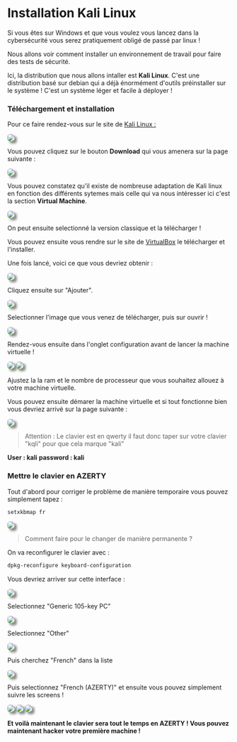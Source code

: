 # Installation Kali Linux

Si vous êtes sur Windows et que vous voulez vous lancez dans la cybersécurité vous serez pratiquement obligé de passé par linux !

Nous allons voir comment installer un environnement de travail pour faire des tests de sécurité.

Ici, la distribution que nous allons intaller est **Kali Linux**. C'est une distribution basé sur debian qui a déjà énormément d'outils préinstaller sur le système ! C'est un système léger et facile à déployer !

### Téléchargement et installation

Pour ce faire rendez-vous sur le site de [Kali Linux :](https://www.kali.org/)

<img src="images/telechargement2.png" style="border-radius:5px; box-shadow: 5px 5px 5px #888888;">

Vous pouvez cliquez sur le bouton **Download** qui vous amenera sur la page suivante :

<img src="images/telechargement3.png" style="border-radius:5px; box-shadow: 5px 5px 5px #888888;">

Vous pouvez constatez qu'il existe de nombreuse adaptation de Kali linux en fonction des différents sytemes mais celle qui va nous intéresser ici c'est la section **Virtual Machine**.

<img src="images/telechargement4.png" style="border-radius:5px; box-shadow: 5px 5px 5px #888888;">

On peut ensuite selectionné la version classique et la télécharger !

Vous pouvez ensuite vous rendre sur le site de [VirtualBox](https://www.virtualbox.org/wiki/Downloads) le télécharger et l'installer.

Une fois lancé, voici ce que vous devriez obtenir :

<img src="images/telechargement5.png" style="border-radius:5px; box-shadow: 5px 5px 5px #888888;">

Cliquez ensuite sur "Ajouter".

<img src="images/telechargement6.png" style="border-radius:5px; box-shadow: 5px 5px 5px #888888;">

Selectionner l'image que vous venez de télécharger, puis sur ouvrir !

<img src="images/telechargement7.png" style="border-radius:5px; box-shadow: 5px 5px 5px #888888;">

Rendez-vous ensuite dans l'onglet configuration avant de lancer la machine virtuelle !

<img src="images/telechargement8.png" style="border-radius:5px; box-shadow: 5px 5px 5px #888888;">

<img src="images/telechargement9.png" style="border-radius:5px; box-shadow: 5px 5px 5px #888888;">

Ajustez la la ram et le nombre de processeur que vous souhaitez allouez à votre machine virtuelle.

Vous pouvez ensuite démarer la machine virtuelle et si tout fonctionne bien vous devriez arrivé sur la page suivante :

<img src="images/telechargement10.png" style="border-radius:5px; box-shadow: 5px 5px 5px #888888;">

> Attention : Le clavier est en qwerty il faut donc taper sur votre clavier "kqli" pour que cela marque "kali"

**User : kali**
**password : kali**

### Mettre le clavier en AZERTY

Tout d'abord pour corriger le problème de manière temporaire vous pouvez simplement tapez :

```bash
setxkbmap fr
```

<img src="images/telechargement11.png" style="border-radius:5px; box-shadow: 5px 5px 5px #888888;">

> Comment faire pour le changer de manière permanente ?

On va reconfigurer le clavier avec :

```bash
dpkg-reconfigure keyboard-configuration
```

Vous devriez arriver sur cette interface :

<img src="images/telechargement12.png" style="border-radius:5px; box-shadow: 5px 5px 5px #888888;">

Selectionnez "Generic 105-key PC"

<img src="images/telechargement13.png" style="border-radius:5px; box-shadow: 5px 5px 5px #888888;">

Selectionnez "Other"

<img src="images/telechargement14.png" style="border-radius:5px; box-shadow: 5px 5px 5px #888888;">

Puis cherchez "French" dans la liste

<img src="images/telechargement15.png" style="border-radius:5px; box-shadow: 5px 5px 5px #888888;">

Puis selectionnez "French (AZERTY)" et ensuite vous pouvez simplement suivre les screens !

<img src="images/telechargement16.png" style="border-radius:5px; box-shadow: 5px 5px 5px #888888;">

<img src="images/telechargement17.png" style="border-radius:5px; box-shadow: 5px 5px 5px #888888;">

<img src="images/telechargement18.png" style="border-radius:5px; box-shadow: 5px 5px 5px #888888;">

**Et voilà maintenant le clavier sera tout le temps en AZERTY ! Vous pouvez maintenant hacker votre première machine !**
